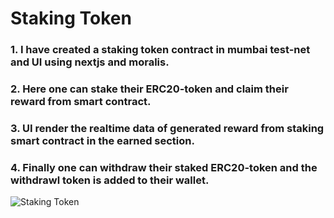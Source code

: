 # Staking Token


### 1. I have created a staking token contract in mumbai test-net and UI using nextjs and moralis.

### 2. Here one can stake their ERC20-token and claim their reward from smart contract.

### 3. UI render the realtime data of generated reward from staking smart contract in the earned section.

### 4. Finally one can withdraw their staked ERC20-token and the withdrawl token is added to their wallet.

![Staking Token](https://user-images.githubusercontent.com/65470058/214552801-24618024-88d6-41a7-b1b8-7f0eff9f5b91.png)


